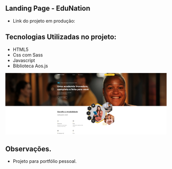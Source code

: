 ## Landing Page - EduNation

- Link do projeto em produção: 

## Tecnologias Utilizadas no projeto:
- HTML5
- Css com Sass
- Javascript
- Biblioteca Aos.js

<p align="center">
  <img src="/img/print-edunation.jpg">
</p>

## Observações.
- Projeto para portfólio pessoal.
